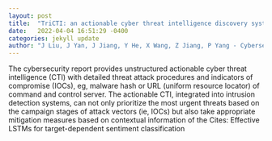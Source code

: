 ```yaml
---
layout: post
title:  "TriCTI: an actionable cyber threat intelligence discovery system via trigger-enhanced neural network"
date:   2022-04-04 16:51:29 -0400
categories: jekyll update
author: "J Liu, J Yan, J Jiang, Y He, X Wang, Z Jiang, P Yang - Cybersecurity, 2022"
---
```

The cybersecurity report provides unstructured actionable cyber threat intelligence (CTI) with detailed threat attack procedures and indicators of compromise (IOCs), eg, malware hash or URL (uniform resource locator) of command and control server. The actionable CTI, integrated into intrusion detection systems, can not only prioritize the most urgent threats based on the campaign stages of attack vectors (ie, IOCs) but also take appropriate mitigation measures based on contextual information of the Cites: Effective LSTMs for target-dependent sentiment classification